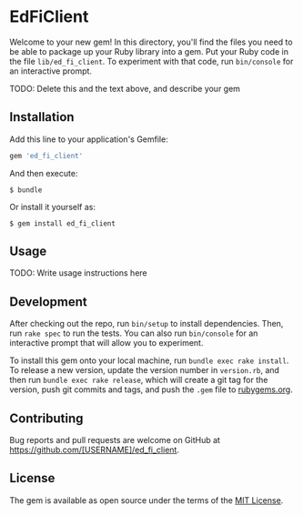# EdFiClient

Welcome to your new gem! In this directory, you'll find the files you need to be able to package up your Ruby library into a gem. Put your Ruby code in the file `lib/ed_fi_client`. To experiment with that code, run `bin/console` for an interactive prompt.

TODO: Delete this and the text above, and describe your gem

## Installation

Add this line to your application's Gemfile:

```ruby
gem 'ed_fi_client'
```

And then execute:

    $ bundle

Or install it yourself as:

    $ gem install ed_fi_client

## Usage

TODO: Write usage instructions here

## Development

After checking out the repo, run `bin/setup` to install dependencies. Then, run `rake spec` to run the tests. You can also run `bin/console` for an interactive prompt that will allow you to experiment.

To install this gem onto your local machine, run `bundle exec rake install`. To release a new version, update the version number in `version.rb`, and then run `bundle exec rake release`, which will create a git tag for the version, push git commits and tags, and push the `.gem` file to [rubygems.org](https://rubygems.org).

## Contributing

Bug reports and pull requests are welcome on GitHub at https://github.com/[USERNAME]/ed_fi_client.

## License

The gem is available as open source under the terms of the [MIT License](https://opensource.org/licenses/MIT).
